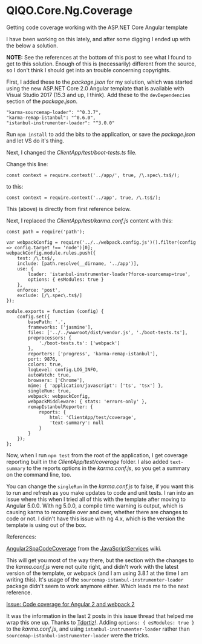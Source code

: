 # QIQO.Core.Ng.Coverage
Getting code coverage working with the ASP.NET Core Angular template

I have been working on this lately, and after some digging I ended up with the below a solution.

**NOTE:** See the references at the bottom of this post to see what I found to get to this solution. Enough of this is (necessarily) different from the source, so I don't think I should get into an trouble concerning copyrights.

First, I added these to the *package.json* for my solution, which was started using the new ASP.NET Core 2.0 Angular template that is available with Visual Studio 2017 (15.3 and up, I think). Add these to the `devDependencies` section of the *package.json*.

    "karma-sourcemap-loader": "^0.3.7",
    "karma-remap-istanbul": "^0.6.0",
    "istanbul-instrumenter-loader": "^3.0.0"

Run `npm install` to add the bits to the application, or save the *package.json* and let VS do it's thing.

Next, I changed the *ClientApp/test/boot-tests.ts* file. 

Change this line:

`const context = require.context('../app/', true, /\.spec\.ts$/);`

to this:

`const context = require.context('../app', true, /\.ts$/);`

This (above) is directly from first reference below.

Next, I replaced the *ClientApp/test/karma.conf.js* content with this:

    const path = require('path');

    var webpackConfig = require('../../webpack.config.js')().filter(config => config.target !== 'node')[0];
    webpackConfig.module.rules.push({
        test: /\.ts$/,
        include: [path.resolve(__dirname, '../app')],
        use: {
            loader: 'istanbul-instrumenter-loader?force-sourcemap=true',
            options: { esModules: true }
        },
        enforce: 'post',
        exclude: [/\.spec\.ts$/]
    });

    module.exports = function (config) {
        config.set({
            basePath: '.',
            frameworks: ['jasmine'],
            files: ['../../wwwroot/dist/vendor.js', './boot-tests.ts'],
            preprocessors: {
                './boot-tests.ts': ['webpack']
            },
            reporters: ['progress', 'karma-remap-istanbul'],
            port: 9876,
            colors: true,
            logLevel: config.LOG_INFO,
            autoWatch: true,
            browsers: ['Chrome'],
            mime: { 'application/javascript': ['ts', 'tsx'] },
            singleRun: true,
            webpack: webpackConfig,
            webpackMiddleware: { stats: 'errors-only' },
            remapIstanbulReporter: {
                reports: {
                    html: 'ClientApp/test/coverage',
                    'text-summary': null
                }
            }
        });
    };

Now, when I run `npm test` from the root of the application, I get coverage reporting built in the *ClientApp/test/coverage* folder. I also added `text-summary` to the reports options in the *karma.conf.js*, so you get a summary on the command line, too.

You can change the `singleRun` in the *karma.conf.js* to false, if you want this to run and refresh as you make updates to code and unit tests. I ran into an issue where this when I tried all of this with the template after moving to Angular 5.0.0. With ng 5.0.0, a compile time warning is output, which is causing karma to recompile over and over, whether there are changes to code or not. I didn't have this issue with ng 4.x, which is the version the template is using out of the box.

References:

[Angular2SpaCodeCoverage](https://github.com/aspnet/JavaScriptServices/wiki/Angular2SpaCodeCoverage) from the [JavaScriptServices](https://github.com/aspnet/JavaScriptServices) wiki.

This will get you most of the way there, but the section with the changes to the *karma.conf.js* were not quite right, and didn't work with the latest version of the template, or webpack (and I am using 3.8.1 at the time I am writing this). It's usage of the `sourcemap-istanbul-instrumenter-loader` package didn't seem to work anymore either. Which leads me to the next reference.

[Issue: Code coverage for Angular 2 and webpack 2](https://github.com/aspnet/JavaScriptServices/issues/835)

It was the information in the last 2 posts in this issue thread that helped me wrap this one up. Thanks to [Tdortiz](https://github.com/Tdortiz)!. Adding `options: { esModules: true }` to the *karma.conf.js*, and using `istanbul-instrumenter-loader` rather than `sourcemap-istanbul-instrumenter-loader` were the tricks.
